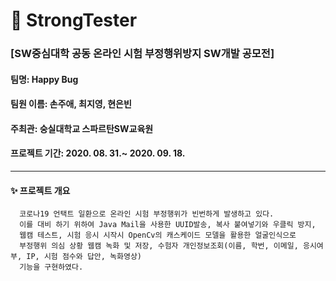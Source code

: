 # 📝 StrongTester
### [SW중심대학 공동 온라인 시험 부정행위방지 SW개발 공모전]

#### 팀명: Happy Bug
#### 팀원 이름: 손주애, 최지영, 현은빈
#### 주최관: 숭실대학교 스파르탄SW교육원
#### 프로젝트 기간: 2020. 08. 31.~ 2020. 09. 18.

------------------------------
#### ✨ 프로젝트 개요
      코로나19 언택트 일환으로 온라인 시험 부정행위가 빈번하게 발생하고 있다.
      이를 대비 하기 위하여 Java Mail을 사용한 UUID발송, 복사 붙여넣기와 우클릭 방지,
      웹캠 테스트, 시험 응시 시작시 OpenCv의 캐스케이드 모델을 활용한 얼굴인식으로 
      부정행위 의심 상황 웹캠 녹화 및 저장, 수험자 개인정보조회(이름, 학번, 이메일, 응시여부, IP, 시험 점수와 답안, 녹화영상)
      기능을 구현하였다.
